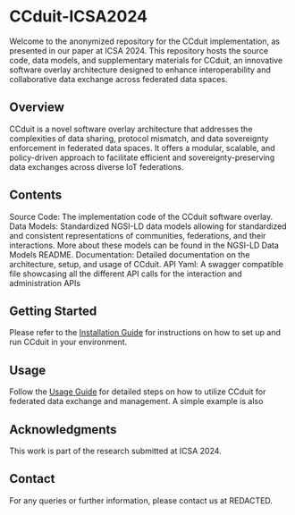 # CCduit-ICSA2024
Welcome to the anonymized repository for the CCduit implementation, as presented in our paper at ICSA 2024. This repository hosts the source code, data models, and supplementary materials for CCduit, an innovative software overlay architecture designed to enhance interoperability and collaborative data exchange across federated data spaces.

## Overview
CCduit is a novel software overlay architecture that addresses the complexities of data sharing, protocol mismatch, and data sovereignty enforcement in federated data spaces. It offers a modular, scalable, and policy-driven approach to facilitate efficient and sovereignty-preserving data exchanges across diverse IoT federations.

## Contents
Source Code: The implementation code of the CCduit software overlay.
Data Models: Standardized NGSI-LD data models allowing for standardized and consistent representations of communities, federations, and their interactions. More about these models can be found in the NGSI-LD Data Models README.
Documentation: Detailed documentation on the architecture, setup, and usage of CCduit.
API Yaml: A swagger compatible file showcasing all the different API calls for the interaction and administration APIs

## Getting Started
Please refer to the [Installation Guide]() for instructions on how to set up and run CCduit in your environment.

## Usage
Follow the [Usage Guide]() for detailed steps on how to utilize CCduit for federated data exchange and management. A simple example is also 

## Acknowledgments
This work is part of the research submitted at ICSA 2024.

## Contact
For any queries or further information, please contact us at REDACTED.
